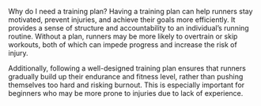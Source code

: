 Why do I need a training plan?
Having a training plan can help runners stay motivated, prevent injuries, and achieve their goals more efficiently. It provides a sense of structure and accountability to an individual’s running routine. Without a plan, runners may be more likely to overtrain or skip workouts, both of which can impede progress and increase the risk of injury.

Additionally, following a well-designed training plan ensures that runners gradually build up their endurance and fitness level, rather than pushing themselves too hard and risking burnout. This is especially important for beginners who may be more prone to injuries due to lack of experience.